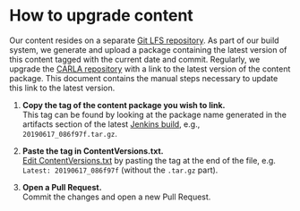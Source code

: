 # How to upgrade content

Our content resides on a separate [Git LFS repository][contentrepolink]. As part
of our build system, we generate and upload a package containing the latest
version of this content tagged with the current date and commit. Regularly, we
upgrade the [CARLA repository][carlarepolink] with a link to the latest version
of the content package. This document contains the manual steps necessary to
update this link to the latest version.

1. **Copy the tag of the content package you wish to link.**<br>
   This tag can be found by looking at the package name generated in the
   artifacts section of the latest [Jenkins build][jenkinslink], e.g.,
   `20190617_086f97f.tar.gz`.

2. **Paste the tag in ContentVersions.txt.**<br>
   [Edit ContentVersions.txt][cvlink] by pasting the tag at the end of the file,
   e.g. `Latest: 20190617_086f97f` (without the `.tar.gz` part).

3. **Open a Pull Request.**<br>
   Commit the changes and open a new Pull Request.

[contentrepolink]: https://bitbucket.org/carla-simulator/carla-content
[carlarepolink]: https://github.com/carla-simulator/carla
[jenkinslink]: http://158.109.9.218:8080/blue/organizations/jenkins/carla-content/activity
[jenkinslink new]: http://35.181.165.160:8080/blue/organizations/jenkins/carla-content/activity
[cvlink]: https://github.com/carla-simulator/carla/edit/master/Util/ContentVersions.txt
